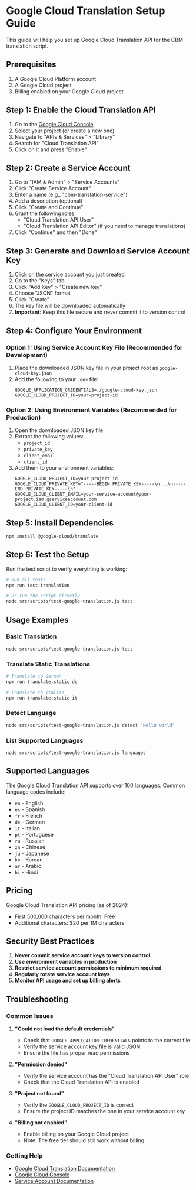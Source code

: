 # Google Cloud Translation Setup Guide

This guide will help you set up Google Cloud Translation API for the CBM translation script.

## Prerequisites

1. A Google Cloud Platform account
2. A Google Cloud project
3. Billing enabled on your Google Cloud project

## Step 1: Enable the Cloud Translation API

1. Go to the [Google Cloud Console](https://console.cloud.google.com/)
2. Select your project (or create a new one)
3. Navigate to "APIs & Services" > "Library"
4. Search for "Cloud Translation API"
5. Click on it and press "Enable"

## Step 2: Create a Service Account

1. Go to "IAM & Admin" > "Service Accounts"
2. Click "Create Service Account"
3. Enter a name (e.g., "cbm-translation-service")
4. Add a description (optional)
5. Click "Create and Continue"
6. Grant the following roles:
   - "Cloud Translation API User"
   - "Cloud Translation API Editor" (if you need to manage translations)
7. Click "Continue" and then "Done"

## Step 3: Generate and Download Service Account Key

1. Click on the service account you just created
2. Go to the "Keys" tab
3. Click "Add Key" > "Create new key"
4. Choose "JSON" format
5. Click "Create"
6. The key file will be downloaded automatically
7. **Important**: Keep this file secure and never commit it to version control

## Step 4: Configure Your Environment

### Option 1: Using Service Account Key File (Recommended for Development)

1. Place the downloaded JSON key file in your project root as `google-cloud-key.json`
2. Add the following to your `.env` file:
   ```
   GOOGLE_APPLICATION_CREDENTIALS=./google-cloud-key.json
   GOOGLE_CLOUD_PROJECT_ID=your-project-id
   ```

### Option 2: Using Environment Variables (Recommended for Production)

1. Open the downloaded JSON key file
2. Extract the following values:
   - `project_id`
   - `private_key`
   - `client_email`
   - `client_id`
3. Add them to your environment variables:
   ```
   GOOGLE_CLOUD_PROJECT_ID=your-project-id
   GOOGLE_CLOUD_PRIVATE_KEY="-----BEGIN PRIVATE KEY-----\n...\n-----END PRIVATE KEY-----\n"
   GOOGLE_CLOUD_CLIENT_EMAIL=your-service-account@your-project.iam.gserviceaccount.com
   GOOGLE_CLOUD_CLIENT_ID=your-client-id
   ```

## Step 5: Install Dependencies

```bash
npm install @google-cloud/translate
```

## Step 6: Test the Setup

Run the test script to verify everything is working:

```bash
# Run all tests
npm run test:translation

# Or run the script directly
node src/scripts/test-google-translation.js test
```

## Usage Examples

### Basic Translation
```bash
node src/scripts/test-google-translation.js test
```

### Translate Static Translations
```bash
# Translate to German
npm run translate:static de

# Translate to Italian
npm run translate:static it
```

### Detect Language
```bash
node src/scripts/test-google-translation.js detect "Hello world"
```

### List Supported Languages
```bash
node src/scripts/test-google-translation.js languages
```

## Supported Languages

The Google Cloud Translation API supports over 100 languages. Common language codes include:

- `en` - English
- `es` - Spanish
- `fr` - French
- `de` - German
- `it` - Italian
- `pt` - Portuguese
- `ru` - Russian
- `zh` - Chinese
- `ja` - Japanese
- `ko` - Korean
- `ar` - Arabic
- `hi` - Hindi

## Pricing

Google Cloud Translation API pricing (as of 2024):
- First 500,000 characters per month: Free
- Additional characters: $20 per 1M characters

## Security Best Practices

1. **Never commit service account keys to version control**
2. **Use environment variables in production**
3. **Restrict service account permissions to minimum required**
4. **Regularly rotate service account keys**
5. **Monitor API usage and set up billing alerts**

## Troubleshooting

### Common Issues

1. **"Could not load the default credentials"**
   - Check that `GOOGLE_APPLICATION_CREDENTIALS` points to the correct file
   - Verify the service account key file is valid JSON
   - Ensure the file has proper read permissions

2. **"Permission denied"**
   - Verify the service account has the "Cloud Translation API User" role
   - Check that the Cloud Translation API is enabled

3. **"Project not found"**
   - Verify the `GOOGLE_CLOUD_PROJECT_ID` is correct
   - Ensure the project ID matches the one in your service account key

4. **"Billing not enabled"**
   - Enable billing on your Google Cloud project
   - Note: The free tier should still work without billing

### Getting Help

- [Google Cloud Translation Documentation](https://cloud.google.com/translate/docs)
- [Google Cloud Console](https://console.cloud.google.com/)
- [Service Account Documentation](https://cloud.google.com/iam/docs/service-accounts)





